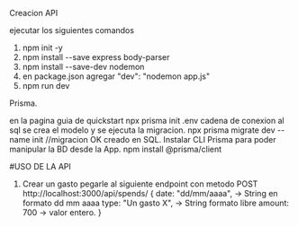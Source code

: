 Creacion API 

ejecutar los siguientes comandos
1. npm init -y
2. npm install --save express body-parser
3. npm install --save-dev nodemon
4. en package.json agregar "dev": "nodemon app.js"
5. npm run dev

Prisma.

en la pagina guia de quickstart
npx prisma init
.env cadena de conexion al sql
se crea el modelo y se ejecuta la migracion.
npx prisma migrate dev --name init
//migracion OK creado en SQL.
Instalar CLI Prisma para poder manipular la BD desde la App.
npm install @prisma/client 

#USO DE LA API
1. Crear un gasto
pegarle al siguiente endpoint con metodo POST
http://localhost:3000/api/spends/
{
    date: "dd/mm/aaaa", -> String en formato dd mm aaaa
    type: "Un gasto X", -> String formato libre
    amount: 700 -> valor entero.
}